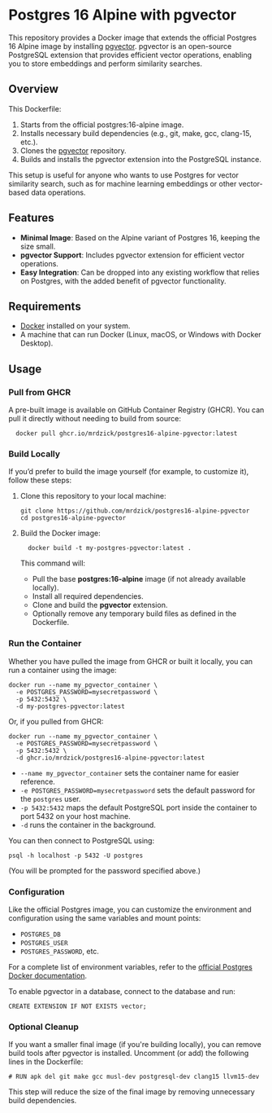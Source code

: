 # Postgres 16 Alpine with pgvector

This repository provides a Docker image that extends the official Postgres 16 Alpine image by installing [pgvector](https://github.com/pgvector/pgvector). pgvector is an open-source PostgreSQL extension that provides efficient vector operations, enabling you to store embeddings and perform similarity searches.

## Overview
This Dockerfile:
1. Starts from the official postgres:16-alpine image.
2. Installs necessary build dependencies (e.g., git, make, gcc, clang-15, etc.).
3. Clones the [pgvector](https://github.com/pgvector/pgvector) repository.
4. Builds and installs the pgvector extension into the PostgreSQL instance.

This setup is useful for anyone who wants to use Postgres for vector similarity search, such as for machine learning embeddings or other vector-based data operations.

## Features
- **Minimal Image**: Based on the Alpine variant of Postgres 16, keeping the size small.
- **pgvector Support**: Includes pgvector extension for efficient vector operations.
- **Easy Integration**: Can be dropped into any existing workflow that relies on Postgres, with the added benefit of pgvector functionality.

## Requirements
- [Docker](https://docker.com) installed on your system.
- A machine that can run Docker (Linux, macOS, or Windows with Docker Desktop).

## Usage
### Pull from GHCR
A pre-built image is available on GitHub Container Registry (GHCR). You can pull it directly without needing to build from source:

```
  docker pull ghcr.io/mrdzick/postgres16-alpine-pgvector:latest
```
### Build Locally
If you’d prefer to build the image yourself (for example, to customize it), follow these steps:

1. Clone this repository to your local machine:

    ```
    git clone https://github.com/mrdzick/postgres16-alpine-pgvector
    cd postgres16-alpine-pgvector
    ```
2. Build the Docker image:

    ```
      docker build -t my-postgres-pgvector:latest .
    ```
  
    This command will:
    - Pull the base **postgres:16-alpine** image (if not already available locally).
    - Install all required dependencies.
    - Clone and build the **pgvector** extension.
    - Optionally remove any temporary build files as defined in the Dockerfile.

### Run the Container
Whether you have pulled the image from GHCR or built it locally, you can run a container using the image:

```
docker run --name my_pgvector_container \
  -e POSTGRES_PASSWORD=mysecretpassword \
  -p 5432:5432 \
  -d my-postgres-pgvector:latest
```
Or, if you pulled from GHCR:

```
docker run --name my_pgvector_container \
  -e POSTGRES_PASSWORD=mysecretpassword \
  -p 5432:5432 \
  -d ghcr.io/mrdzick/postgres16-alpine-pgvector:latest
```

- `--name my_pgvector_container` sets the container name for easier reference.
- `-e POSTGRES_PASSWORD=mysecretpassword` sets the default password for the `postgres` user.
- `-p 5432:5432` maps the default PostgreSQL port inside the container to port 5432 on your host machine.
- `-d` runs the container in the background.

You can then connect to PostgreSQL using:

```
psql -h localhost -p 5432 -U postgres
```

(You will be prompted for the password specified above.)

### Configuration
Like the official Postgres image, you can customize the environment and configuration using the same variables and mount points:
- `POSTGRES_DB`
- `POSTGRES_USER`
- `POSTGRES_PASSWORD`, etc.

For a complete list of environment variables, refer to the [official Postgres Docker documentation](https://hub.docker.com/_/postgres).

To enable pgvector in a database, connect to the database and run:

```
CREATE EXTENSION IF NOT EXISTS vector;
```

### Optional Cleanup
If you want a smaller final image (if you're building locally), you can remove build tools after pgvector is installed. Uncomment (or add) the following lines in the Dockerfile:

```
# RUN apk del git make gcc musl-dev postgresql-dev clang15 llvm15-dev
```

This step will reduce the size of the final image by removing unnecessary build dependencies.
